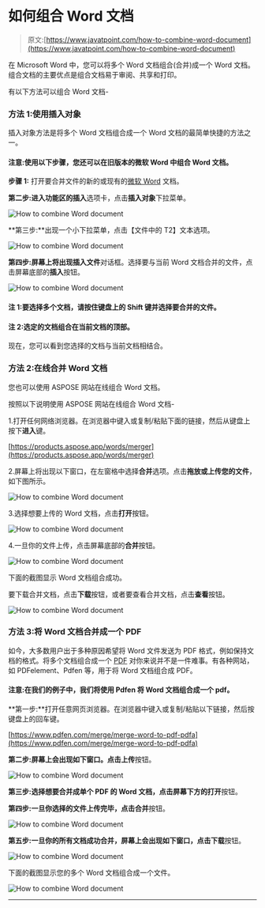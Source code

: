 # 如何组合 Word 文档

> 原文:[https://www.javatpoint.com/how-to-combine-word-document](https://www.javatpoint.com/how-to-combine-word-document)

在 Microsoft Word 中，您可以将多个 Word 文档组合(合并)成一个 Word 文档。组合文档的主要优点是组合文档易于审阅、共享和打印。

有以下方法可以组合 Word 文档-

### 方法 1:使用插入对象

插入对象方法是将多个 Word 文档组合成一个 Word 文档的最简单快捷的方法之一。

#### 注意:使用以下步骤，您还可以在旧版本的微软 Word 中组合 Word 文档。

**步骤 1:** 打开要合并文件的新的或现有的[微软 Word](https://www.javatpoint.com/ms-word-tutorial) 文档。

**第二步:**进入功能区的**插入**选项卡，点击**插入对象**下拉菜单。

![How to combine Word document](img/856f7934d8208bcf21859e68c16d747e.png)

**第三步:**出现一个小下拉菜单，点击【文件中的 T2】文本选项。

![How to combine Word document](img/00e832023c1bd7939453072d64269601.png)

**第四步:**屏幕上将出现**插入文件**对话框。选择要与当前 Word 文档合并的文件，点击屏幕底部的**插入**按钮。

![How to combine Word document](img/e0eadedd7461ab15787c99123f7628ae.png)

#### 注 1:要选择多个文档，请按住键盘上的 Shift 键并选择要合并的文件。

#### 注 2:选定的文档组合在当前文档的顶部。

现在，您可以看到您选择的文档与当前文档相结合。

### 方法 2:在线合并 Word 文档

您也可以使用 ASPOSE 网站在线组合 Word 文档。

按照以下说明使用 ASPOSE 网站在线组合 Word 文档-

1.打开任何网络浏览器。在浏览器中键入或复制/粘贴下面的链接，然后从键盘上按下**进入**键。

[https://products.aspose.app/words/merger](https://products.aspose.app/words/merger)

2.屏幕上将出现以下窗口，在左窗格中选择**合并**选项。点击**拖放或上传您的文件**，如下图所示。

![How to combine Word document](img/dd708cdf83ed3698abbf0e7da1fa95ce.png)

3.选择想要上传的 Word 文档，点击**打开**按钮。

![How to combine Word document](img/060d0e3cec4627c7173293811d6b17fa.png)

4.一旦你的文件上传，点击屏幕底部的**合并**按钮。

![How to combine Word document](img/8a0623ca769b4282dbe5719396fcce8f.png)

下面的截图显示 Word 文档组合成功。

要下载合并文档，点击**下载**按钮，或者要查看合并文档，点击**查看**按钮。

![How to combine Word document](img/ca48e419cbd7b12d274477684beef01d.png)

### 方法 3:将 Word 文档合并成一个 PDF

如今，大多数用户出于多种原因希望将 Word 文件发送为 PDF 格式，例如保持文档的格式。将多个文档组合成一个 [PDF](https://www.javatpoint.com/pdf) 对你来说并不是一件难事。有各种网站，如 PDFelement、Pdfen 等，用于将 Word 文档组合成 PDF。

#### 注意:在我们的例子中，我们将使用 Pdfen 将 Word 文档组合成一个 pdf。

**第一步:**打开任意网页浏览器。在浏览器中键入或复制/粘贴以下链接，然后按键盘上的回车键。

[https://www.pdfen.com/merge/merge-word-to-pdf-pdfa](https://www.pdfen.com/merge/merge-word-to-pdf-pdfa)

**第二步:**屏幕上会出现如下窗口。点击**上传**按钮。

![How to combine Word document](img/41a5d180b14fc551ddd0121ad8b3b011.png)

**第三步:**选择想要合并成单个 PDF 的 Word 文档，点击屏幕下方的**打开**按钮。

**第四步:**一旦你选择的文件上传完毕，点击**合并**按钮。

![How to combine Word document](img/14710872fd0f226efb2ef88e2420d802.png)

**第五步:**一旦你的所有文档成功合并，屏幕上会出现如下窗口，点击**下载**按钮。

![How to combine Word document](img/8c46d99f99ed26449040fe4aef652dd0.png)

下面的截图显示您的多个 Word 文档组合成一个文件。

![How to combine Word document](img/2fa22e214e341b424800c8cfd87aa33e.png)

* * *